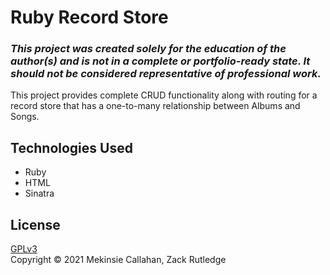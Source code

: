 # Ruby Record Store

### _This project was created solely for the education of the author(s) and is not in a complete or portfolio-ready state. It should not be considered representative of professional work._

This project provides complete CRUD functionality along with routing for a record store that has a one-to-many relationship between Albums and Songs.

## Technologies Used
* Ruby
* HTML
* Sinatra

## License
[GPLv3](https://choosealicense.com/licenses/gpl-3.0/)\
Copyright &copy; 2021 Mekinsie Callahan, Zack Rutledge
